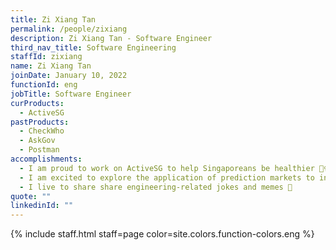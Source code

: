 ```yaml
---
title: Zi Xiang Tan
permalink: /people/zixiang
description: Zi Xiang Tan - Software Engineer
third_nav_title: Software Engineering
staffId: zixiang
name: Zi Xiang Tan
joinDate: January 10, 2022
functionId: eng
jobTitle: Software Engineer
curProducts:
  - ActiveSG
pastProducts:
  - CheckWho
  - AskGov
  - Postman
accomplishments:
  - I am proud to work on ActiveSG to help Singaporeans be healthier 🏋️‍♀️
  - I am excited to explore the application of prediction markets to inform policy making 🔮
  - I live to share share engineering-related jokes and memes 🤡
quote: ""
linkedinId: ""
---
```


{% include staff.html staff=page color=site.colors.function-colors.eng %}
